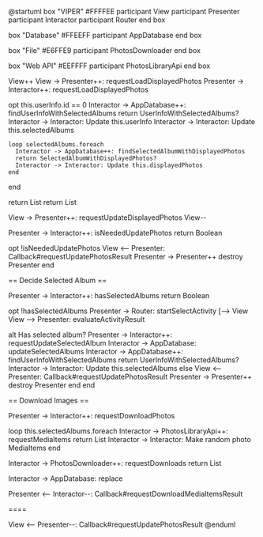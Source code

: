 @startuml
box "VIPER" #FFFFEE
  participant View
  participant Presenter
  participant Interactor
  participant Router
end box

box "Database" #FFEEFF
  participant AppDatabase
end box

box "File" #E6FFE9
  participant PhotosDownloader
end box

box "Web API" #EEFFFF
  participant PhotosLibraryApi
end box

View++
View -> Presenter++: requestLoadDisplayedPhotos
  Presenter -> Interactor++: requestLoadDisplayedPhotos

  opt this.userInfo.id == 0
    Interactor -> AppDatabase++: findUserInfoWithSelectedAlbums
    return UserInfoWithSelectedAlbums?
    Interactor -> Interactor: Update this.userInfo
    Interactor -> Interactor: Update this.selectedAlbums

    loop selectedAlbums.foreach
      Interactor -> AppDatabase++: findSelectedAlbumWithDisplayedPhotos
      return SelectedAlbumWithDisplayedPhotos?
      Interactor -> Interactor: Update this.displayedPhotos
    end
  end

  return List<DisplayedPhoto>
return List<DisplayedPhoto>

View -> Presenter++: requestUpdateDisplayedPhotos
View--

Presenter -> Interactor++: isNeededUpdatePhotos
return Boolean

opt !isNeededUpdatePhotos
  View <-- Presenter: Callback#requestUpdatePhotosResult
  Presenter -> Presenter++
  destroy Presenter
end

== Decide Selected Album ==

Presenter -> Interactor++: hasSelectedAlbums
return Boolean

opt !hasSelectedAlbums
  Presenter -> Router: startSelectActivity
  [--> View
  View --> Presenter: evaluateActivityResult

  alt Has selected album?
    Presenter -> Interactor++: requestUpdateSelectedAlbum
    Interactor -> AppDatabase: updateSelectedAlbums
    Interactor -> AppDatabase++: findUserInfoWithSelectedAlbums
    return UserInfoWithSelectedAlbums?
    Interactor -> Interactor: Update this.selectedAlbums
  else
    View <-- Presenter: Callback#requestUpdatePhotosResult
    Presenter -> Presenter++
    destroy Presenter
  end
end

== Download Images ==

Presenter -> Interactor++: requestDownloadPhotos

  loop this.selectedAlbums.foreach
    Interactor -> PhotosLibraryApi++: requestMediaItems
    return List<MediaItem>
    Interactor -> Interactor: Make random photo MediaItems
  end

  Interactor -> PhotosDownloader++: requestDownloads
  return List<String>

  Interactor -> AppDatabase: replace

Presenter <-- Interactor--: Callback#requestDownloadMediaItemsResult

====

View <-- Presenter--: Callback#requestUpdatePhotosResult
@enduml
